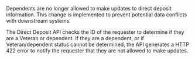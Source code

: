 Dependents are no longer allowed to make updates to direct deposit information. This change is implemented to prevent potential data conflicts with downstream systems.

The Direct Deposit API checks the ID of the requester to determine if they are a Veteran or dependent. If they are a dependent, or if Veteran/dependent status cannot be determined, the API generates a HTTP 422 error to notify the requester that they are not allowed to make updates.  
